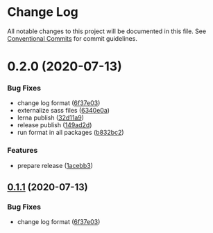 # Change Log

All notable changes to this project will be documented in this file.
See [Conventional Commits](https://conventionalcommits.org) for commit guidelines.

# 0.2.0 (2020-07-13)


### Bug Fixes

* change log format ([6f37e03](https://github.com/kenoxa/svelkit/commit/6f37e03b0048897d1d3d85776d5b8cdb11e5aa35))
* externalize sass files ([6340e0a](https://github.com/kenoxa/svelkit/commit/6340e0a728c3f8a6525da44f6d2d0fe99401cf95))
* lerna publish ([32d11a9](https://github.com/kenoxa/svelkit/commit/32d11a90ded984106b6108b924475b123034c285))
* release publish ([149ad2d](https://github.com/kenoxa/svelkit/commit/149ad2db99827badfe984455e73092251e88aebf))
* run format in all packages ([b832bc2](https://github.com/kenoxa/svelkit/commit/b832bc28b18b28db3ee1215eca4aa0c70596752c))


### Features

* prepare release ([1acebb3](https://github.com/kenoxa/svelkit/commit/1acebb301731f940010f89eedafca730711b2b13))





## [0.1.1](https://github.com/kenoxa/svelkit/compare/@svelkit/baseline@0.1.0...@svelkit/baseline@0.1.1) (2020-07-13)

### Bug Fixes

- change log format ([6f37e03](https://github.com/kenoxa/svelkit/commit/6f37e03b0048897d1d3d85776d5b8cdb11e5aa35))
